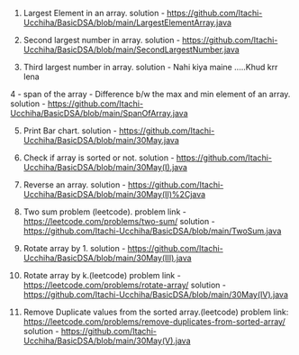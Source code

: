 1. Largest Element in an array.
    solution - https://github.com/Itachi-Ucchiha/BasicDSA/blob/main/LargestElementArray.java
    
2. Second largest number in array.
    solution - https://github.com/Itachi-Ucchiha/BasicDSA/blob/main/SecondLargestNumber.java
    
3. Third largest number in array.
    solution - Nahi kiya maine .....Khud krr lena

4 - span of the array - Difference b/w the max and min element of an array.
    solution - https://github.com/Itachi-Ucchiha/BasicDSA/blob/main/SpanOfArray.java
    
5. Print Bar chart.
    solution - https://github.com/Itachi-Ucchiha/BasicDSA/blob/main/30May.java
    
6. Check if array is sorted or not.
    solution - https://github.com/Itachi-Ucchiha/BasicDSA/blob/main/30May(I).java
    
7. Reverse an array.
    solution -  https://github.com/Itachi-Ucchiha/BasicDSA/blob/main/30May(II)%2Cjava

8. Two sum problem (leetcode).
    problem link - https://leetcode.com/problems/two-sum/
    solution - https://github.com/Itachi-Ucchiha/BasicDSA/blob/main/TwoSum.java

9. Rotate array by 1.
    solution - https://github.com/Itachi-Ucchiha/BasicDSA/blob/main/30May(III).java

10. Rotate array by k.(leetcode)
    problem link - https://leetcode.com/problems/rotate-array/
    solution - https://github.com/Itachi-Ucchiha/BasicDSA/blob/main/30May(IV).java

11. Remove Duplicate values from the sorted array.(leetcode)
    problem link: https://leetcode.com/problems/remove-duplicates-from-sorted-array/
    solution - https://github.com/Itachi-Ucchiha/BasicDSA/blob/main/30May(V).java
